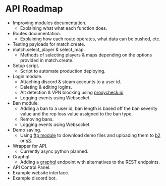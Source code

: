 # API Roadmap
- Improving modules documentation.
    - Explaining what what each function does.
- Routes documentation.
    - Explaining how each route operates, what data can be pushed, etc.
- Testing payloads for match.create.
- match.select_player & select_map.
    - Methods of selecting players & maps depending on the options provided in match.create.
- Setup script.
    - Script to automate production deploying.
- Login module.
    - Attaching discord & steam accounts to a user id.
    - Deleting & editing logins.
    - Alt detection & VPN blocking using [proxycheck.io](https://proxycheck.io/)
    - Logging events using Websocket.
- Ban module.
    - Adding a ban to a user id, ban length is based off the ban severity value and the rep loss value assigned to the ban type.
    - Removing bans.
    - Logging events using Websocket.
- Demo saving.
    - Using [ftp module](https://github.com/aio-libs/aioftp) to download demo files and uploading them to [b2](https://github.com/WardPearce/aiob2) or [s3](https://github.com/aio-libs/aiobotocore).
- Wrapper for API.
    - Currently async python planned.
- Graphql.
    - Adding a [graphql](https://www.starlette.io/graphql/) endpoint with alternatives to the REST endpoints.
- API Control Panel.
- Example website interface.
- Example discord bot.